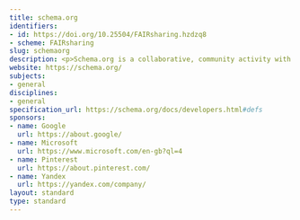 ```yaml
---
title: schema.org
identifiers:
- id: https://doi.org/10.25504/FAIRsharing.hzdzq8
- scheme: FAIRsharing
slug: schemaorg
description: <p>Schema.org is a collaborative, community activity with a mission to create, maintain, and promote schemas for structured data on the Internet, on web pages, in email messages, and beyond. Schema.org vocabulary can be used with many different encodings, including RDFa, Microdata and JSON-LD. These vocabularies cover entities, relationships between entities and actions, and can easily be extended through a well-documented extension model. Over 10 million sites use Schema.org to markup their web pages and email messages. Many applications from Google, Microsoft, Pinterest, Yandex and others already use these vocabularies to power rich, extensible experiences. </p>
website: https://schema.org/
subjects:
- general
disciplines:
- general
specification_url: https://schema.org/docs/developers.html#defs
sponsors:
- name: Google
  url: https://about.google/
- name: Microsoft
  url: https://www.microsoft.com/en-gb?ql=4
- name: Pinterest
  url: https://about.pinterest.com/
- name: Yandex
  url: https://yandex.com/company/
layout: standard
type: standard
---
```


